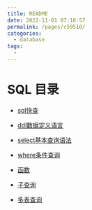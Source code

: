 ```yaml
---
title: README
date: 2022-11-01 07:10:57
permalink: /pages/c59510/
categories:
  - database
tags:
  - 
---
```

# SQL 目录

- [sql快查]()

- [ddl数据定义语言]()

- [select基本查询语法]()

- [where条件查询]()

- [函数]()

- [子查询]()

- [多表查询]()